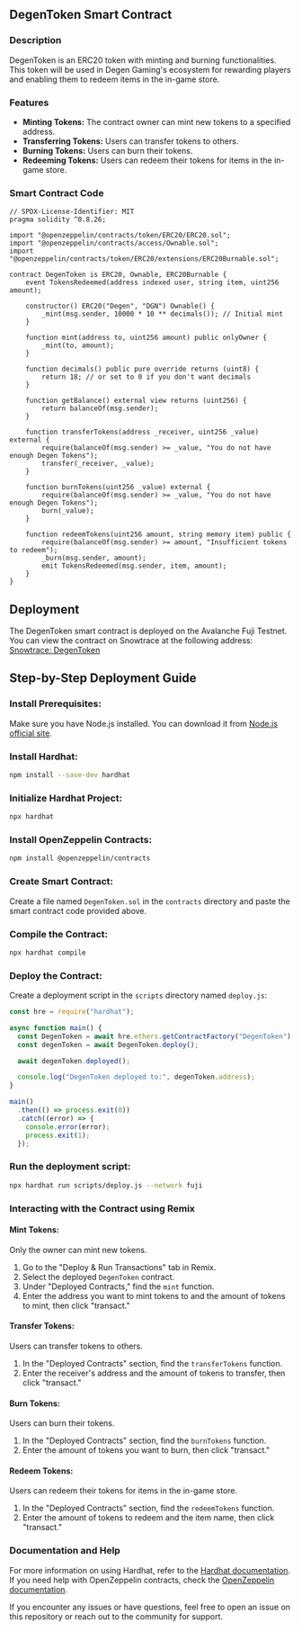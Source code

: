 ## DegenToken Smart Contract

### Description
DegenToken is an ERC20 token with minting and burning functionalities. This token will be used in Degen Gaming's ecosystem for rewarding players and enabling them to redeem items in the in-game store.

### Features
- **Minting Tokens:** The contract owner can mint new tokens to a specified address.
- **Transferring Tokens:** Users can transfer tokens to others.
- **Burning Tokens:** Users can burn their tokens.
- **Redeeming Tokens:** Users can redeem their tokens for items in the in-game store.

### Smart Contract Code
```solidity
// SPDX-License-Identifier: MIT
pragma solidity ^0.8.26;

import "@openzeppelin/contracts/token/ERC20/ERC20.sol";
import "@openzeppelin/contracts/access/Ownable.sol";
import "@openzeppelin/contracts/token/ERC20/extensions/ERC20Burnable.sol";

contract DegenToken is ERC20, Ownable, ERC20Burnable {
    event TokensRedeemed(address indexed user, string item, uint256 amount);

    constructor() ERC20("Degen", "DGN") Ownable() {
        _mint(msg.sender, 10000 * 10 ** decimals()); // Initial mint
    }

    function mint(address to, uint256 amount) public onlyOwner {
        _mint(to, amount);
    }

    function decimals() public pure override returns (uint8) {
        return 18; // or set to 0 if you don't want decimals
    }

    function getBalance() external view returns (uint256) {
        return balanceOf(msg.sender);
    }

    function transferTokens(address _receiver, uint256 _value) external {
        require(balanceOf(msg.sender) >= _value, "You do not have enough Degen Tokens");
        transfer(_receiver, _value);
    }

    function burnTokens(uint256 _value) external {
        require(balanceOf(msg.sender) >= _value, "You do not have enough Degen Tokens");
        burn(_value);
    }

    function redeemTokens(uint256 amount, string memory item) public {
        require(balanceOf(msg.sender) >= amount, "Insufficient tokens to redeem");
        _burn(msg.sender, amount);
        emit TokensRedeemed(msg.sender, item, amount);
    }
}
```

## Deployment

The DegenToken smart contract is deployed on the Avalanche Fuji Testnet. You can view the contract on Snowtrace at the following address:
[Snowtrace: DegenToken](https://testnet.snowtrace.io/address/0x0a4a804a5fe3CF2F2234510A6334b9f4ae8E421a)

## Step-by-Step Deployment Guide

### Install Prerequisites:
Make sure you have Node.js installed. You can download it from [Node.js official site](https://nodejs.org/).

### Install Hardhat:
```bash
npm install --save-dev hardhat
```

### Initialize Hardhat Project:
```bash
npx hardhat
```

### Install OpenZeppelin Contracts:
```bash
npm install @openzeppelin/contracts
```

### Create Smart Contract:
Create a file named `DegenToken.sol` in the `contracts` directory and paste the smart contract code provided above.

### Compile the Contract:
```bash
npx hardhat compile
```

### Deploy the Contract:
Create a deployment script in the `scripts` directory named `deploy.js`:

```javascript
const hre = require("hardhat");

async function main() {
  const DegenToken = await hre.ethers.getContractFactory("DegenToken");
  const degenToken = await DegenToken.deploy();

  await degenToken.deployed();

  console.log("DegenToken deployed to:", degenToken.address);
}

main()
  .then(() => process.exit(0))
  .catch((error) => {
    console.error(error);
    process.exit(1);
  });
```

### Run the deployment script:

```bash
npx hardhat run scripts/deploy.js --network fuji
```

### Interacting with the Contract using Remix

#### Mint Tokens:
Only the owner can mint new tokens.

1. Go to the "Deploy & Run Transactions" tab in Remix.
2. Select the deployed `DegenToken` contract.
3. Under "Deployed Contracts," find the `mint` function.
4. Enter the address you want to mint tokens to and the amount of tokens to mint, then click "transact."

#### Transfer Tokens:
Users can transfer tokens to others.

1. In the "Deployed Contracts" section, find the `transferTokens` function.
2. Enter the receiver's address and the amount of tokens to transfer, then click "transact."

#### Burn Tokens:
Users can burn their tokens.

1. In the "Deployed Contracts" section, find the `burnTokens` function.
2. Enter the amount of tokens you want to burn, then click "transact."

#### Redeem Tokens:
Users can redeem their tokens for items in the in-game store.

1. In the "Deployed Contracts" section, find the `redeemTokens` function.
2. Enter the amount of tokens to redeem and the item name, then click "transact."

### Documentation and Help
For more information on using Hardhat, refer to the [Hardhat documentation](https://hardhat.org/docs). If you need help with OpenZeppelin contracts, check the [OpenZeppelin documentation](https://docs.openzeppelin.com/).

If you encounter any issues or have questions, feel free to open an issue on this repository or reach out to the community for support.
